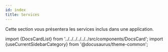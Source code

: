 ```yaml
---
id: index
title: Services
---
```


Cette section vous présentera les services inclus dans une application.

import {DocsCardList} from '../../../../../../src/components/DocsCard';
import {useCurrentSidebarCategory} from '@docusaurus/theme-common';

<DocsCardList list={useCurrentSidebarCategory().items} />